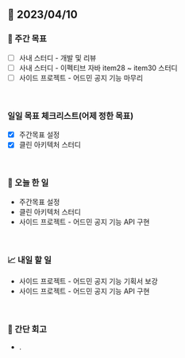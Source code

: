 ## 📅 2023/04/10


### 👏 주간 목표

- [ ] 사내 스터디 - 개발 및 리뷰
- [ ] 사내 스터디 - 이펙티브 자바 item28 ~ item30 스터디
- [ ] 사이드 프로젝트 - 어드민 공지 기능 마무리

<br/>

### 일일 목표 체크리스트(어제 정한 목표)

- [x] 주간목표 설정
- [x] 클린 아키텍처 스터디

<br/>

### 💯 오늘 한 일

- 주간목표 설정
- 클린 아키텍처 스터디
- 사이드 프로젝트 - 어드민 공지 기능 API 구현

<br/>

### 📈 내일 할 일

- 사이드 프로젝트 - 어드민 공지 기능 기획서 보강
- 사이드 프로젝트 - 어드민 공지 기능 API 구현

<br/>

### 🤔 간단 회고

- .
 
